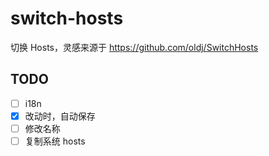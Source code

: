 # switch-hosts

切换 Hosts，灵感来源于 https://github.com/oldj/SwitchHosts

## TODO

- [ ] i18n
- [x] 改动时，自动保存
- [ ] 修改名称
- [ ] 复制系统 hosts
